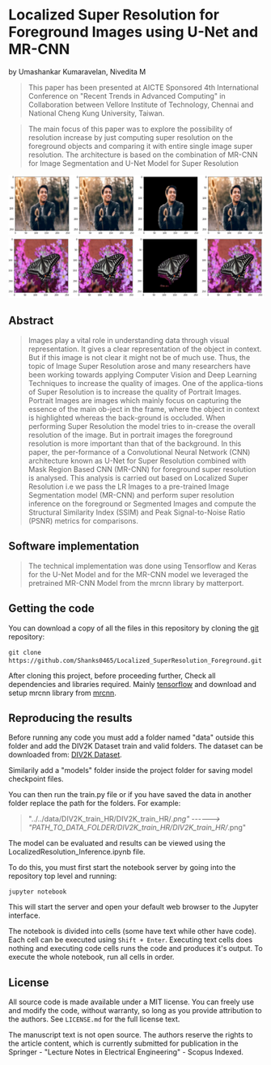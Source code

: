 # Localized Super Resolution for Foreground Images using U-Net and MR-CNN
by
Umashankar Kumaravelan,
Nivedita M

> This paper has been presented at AICTE Sponsored 4th International Conference on "Recent Trends in Advanced Computing" in Collaboration between Vellore Institute of Technology, Chennai and National Cheng Kung University, Taiwan.

> The main focus of this paper was to explore the possibility of resolution increase by just computing super resolution on the foreground objects and comparing it with entire single image super resolution. The architecture is based on the combination of MR-CNN for Image Segmentation and U-Net Model for Super Resolution

![Example1](media/person2.png)
![Example2](media/ex4.png)

## Abstract

> Images play a vital role in understanding data through visual representation. It gives a clear representation of the object in context. But if this image is not clear it might not be of much use. Thus, the topic of Image Super Resolution arose and many researchers have been working towards applying Computer Vision and Deep Learning Techniques to increase the quality of images. One of the applica-tions of Super Resolution is to increase the quality of Portrait Images. Portrait Images are images which mainly focus on capturing the essence of the main ob-ject in the frame, where the object in context is highlighted whereas the back-ground is occluded. When performing Super Resolution the model tries to in-crease the overall resolution of the image. But in portrait images the foreground resolution is more important than that of the background. In this paper, the per-formance of a Convolutional Neural Network (CNN) architecture known as U-Net for Super Resolution combined with Mask Region Based CNN (MR-CNN) for foreground super resolution is analysed. This analysis is carried out based on Localized Super Resolution i.e we pass the LR Images to a pre-trained Image Segmentation model (MR-CNN) and perform super resolution inference on the foreground or Segmented Images and compute the Structural Similarity Index (SSIM) and Peak Signal-to-Noise Ratio (PSNR) metrics for comparisons.


## Software implementation

> The technical implementation was done using Tensorflow and Keras for the U-Net Model and for the MR-CNN model we leveraged the pretrained MR-CNN Model from the mrcnn library by matterport.

## Getting the code

You can download a copy of all the files in this repository by cloning the
[git](https://git-scm.com/) repository:

    git clone https://github.com/Shanks0465/Localized_SuperResolution_Foreground.git

After cloning this project, before proceeding further, Check all dependencies and libraries required. Mainly [tensorflow](https://www.tensorflow.org/) and download and setup mrcnn library from [mrcnn](https://github.com/matterport/Mask_RCNN).

## Reproducing the results

Before running any code you must add a folder named "data" outside this folder and add the DIV2K Dataset train and valid folders.
The dataset can be downloaded from: [DIV2K Dataset](https://data.vision.ee.ethz.ch/cvl/DIV2K/).

Similarily add a "models" folder inside the project folder for saving model checkpoint files.

You can then run the train.py file or if you have saved the data in another folder replace the path for the folders.
For example: 

> "../../data/DIV2K_train_HR/DIV2K_train_HR/*.png" ------> "PATH_TO_DATA_FOLDER/DIV2K_train_HR/DIV2K_train_HR/*.png"

The model can be evaluated and results can be viewed using the LocalizedResolution_Inference.ipynb file.

To do this, you must first start the notebook server by going into the
repository top level and running:

    jupyter notebook

This will start the server and open your default web browser to the Jupyter
interface.

The notebook is divided into cells (some have text while other have code).
Each cell can be executed using `Shift + Enter`.
Executing text cells does nothing and executing code cells runs the code
and produces it's output.
To execute the whole notebook, run all cells in order.


## License

All source code is made available under a MIT license. You can freely
use and modify the code, without warranty, so long as you provide attribution
to the authors. See `LICENSE.md` for the full license text.

The manuscript text is not open source. The authors reserve the rights to the
article content, which is currently submitted for publication in the
Springer - "Lecture Notes in Electrical Engineering" - Scopus Indexed.